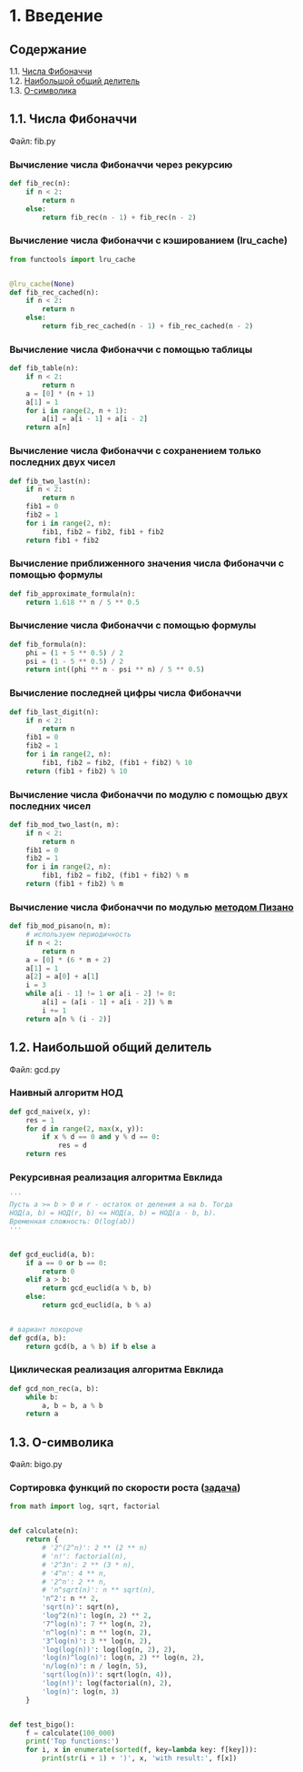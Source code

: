 # 1. Введение

## Содержание

1.1. [Числа Фибоначчи](https://github.com/everysoftware/CSC_Algorithms/tree/master/CSC_Algorithms_Intro#11-%D1%87%D0%B8%D1%81%D0%BB%D0%B0-%D1%84%D0%B8%D0%B1%D0%BE%D0%BD%D0%B0%D1%87%D1%87%D0%B8)  
1.2. [Наибольшой общий делитель](https://github.com/everysoftware/CSC_Algorithms/tree/master/CSC_Algorithms_Intro#12-%D0%BD%D0%B0%D0%B8%D0%B1%D0%BE%D0%BB%D1%8C%D1%88%D0%BE%D0%B9-%D0%BE%D0%B1%D1%89%D0%B8%D0%B9-%D0%B4%D0%B5%D0%BB%D0%B8%D1%82%D0%B5%D0%BB%D1%8C)  
1.3. [O-символика](https://github.com/everysoftware/CSC_Algorithms/tree/master/CSC_Algorithms_Intro#13-o-%D1%81%D0%B8%D0%BC%D0%B2%D0%BE%D0%BB%D0%B8%D0%BA%D0%B0)  

## 1.1. Числа Фибоначчи

Файл: fib.py
### Вычисление числа Фибоначчи через рекурсию
```python
def fib_rec(n):
    if n < 2:
        return n
    else:
        return fib_rec(n - 1) + fib_rec(n - 2)
```
### Вычисление числа Фибоначчи с кэшированием (lru_cache)
```python
from functools import lru_cache


@lru_cache(None)
def fib_rec_cached(n):
    if n < 2:
        return n
    else:
        return fib_rec_cached(n - 1) + fib_rec_cached(n - 2)
```
### Вычисление числа Фибоначчи с помощью таблицы
```python
def fib_table(n):
    if n < 2:
        return n
    a = [0] * (n + 1)
    a[1] = 1
    for i in range(2, n + 1):
        a[i] = a[i - 1] + a[i - 2]
    return a[n]
  ```
### Вычисление числа Фибоначчи с сохранением только последних двух чисел
```python
def fib_two_last(n):
    if n < 2:
        return n
    fib1 = 0
    fib2 = 1
    for i in range(2, n):
        fib1, fib2 = fib2, fib1 + fib2
    return fib1 + fib2
```
### Вычисление приближенного значения числа Фибоначчи с помощью формулы
```python
def fib_approximate_formula(n):
    return 1.618 ** n / 5 ** 0.5
```
### Вычисление числа Фибоначчи с помощью формулы
```python
def fib_formula(n):
    phi = (1 + 5 ** 0.5) / 2
    psi = (1 - 5 ** 0.5) / 2
    return int((phi ** n - psi ** n) / 5 ** 0.5)
```
### Вычисление последней цифры числа Фибоначчи
```python
def fib_last_digit(n):
    if n < 2:
        return n
    fib1 = 0
    fib2 = 1
    for i in range(2, n):
        fib1, fib2 = fib2, (fib1 + fib2) % 10
    return (fib1 + fib2) % 10
```
### Вычисление числа Фибоначчи по модулю с помощью двух последних чисел
```python
def fib_mod_two_last(n, m):
    if n < 2:
        return n
    fib1 = 0
    fib2 = 1
    for i in range(2, n):
        fib1, fib2 = fib2, (fib1 + fib2) % m
    return (fib1 + fib2) % m
```
### Вычисление числа Фибоначчи по модулью [методом Пизано](https://ru.wikipedia.org/wiki/%D0%9F%D0%B5%D1%80%D0%B8%D0%BE%D0%B4_%D0%9F%D0%B8%D0%B7%D0%B0%D0%BD%D0%BE)
```python
def fib_mod_pisano(n, m):
    # используем периодичность
    if n < 2:
        return n
    a = [0] * (6 * m + 2)
    a[1] = 1
    a[2] = a[0] + a[1]
    i = 3
    while a[i - 1] != 1 or a[i - 2] != 0:
        a[i] = (a[i - 1] + a[i - 2]) % m
        i += 1
    return a[n % (i - 2)]
```


## 1.2. Наибольшой общий делитель

Файл: gcd.py
### Наивный алгоритм НОД
```python
def gcd_naive(x, y):
    res = 1
    for d in range(2, max(x, y)):
        if x % d == 0 and y % d == 0:
            res = d
    return res
```
### Рекурсивная реализация алгоритма Евклида
```python
'''
Пусть a >= b > 0 и r - остаток от деления a на b. Тогда
НОД(a, b) = НОД(r, b) <= НОД(a, b) = НОД(a - b, b).
Временная сложность: O(log(ab))
'''


def gcd_euclid(a, b):
    if a == 0 or b == 0:
        return 0
    elif a > b:
        return gcd_euclid(a % b, b)
    else:
        return gcd_euclid(a, b % a)


# вариант покороче
def gcd(a, b):
    return gcd(b, a % b) if b else a
```
### Циклическая реализация алгоритма Евклида
```python
def gcd_non_rec(a, b):
    while b:
        a, b = b, a % b
    return a
```
## 1.3. O-символика

Файл: bigo.py
### Сортировка функций по скорости роста ([задача](https://stepik.org/lesson/13230/step/10?unit=3416))
```python
from math import log, sqrt, factorial


def calculate(n):
    return {
        # '2^(2^n)': 2 ** (2 ** n)
        # 'n!': factorial(n),
        # '2^3n': 2 ** (3 * n),
        # '4^n': 4 ** n,
        # '2^n': 2 ** n,
        # 'n^sqrt(n)': n ** sqrt(n),
        'n^2': n ** 2,
        'sqrt(n)': sqrt(n),
        'log^2(n)': log(n, 2) ** 2,
        '7^log(n)': 7 ** log(n, 2),
        'n^log(n)': n ** log(n, 2),
        '3^log(n)': 3 ** log(n, 2),
        'log(log(n))': log(log(n, 2), 2),
        'log(n)^log(n)': log(n, 2) ** log(n, 2),
        'n/log(n)': n / log(n, 5),
        'sqrt(log(n))': sqrt(log(n, 4)),
        'log(n!)': log(factorial(n), 2),
        'log(n)': log(n, 3)
    }


def test_bigo():
    f = calculate(100_000)
    print('Top functions:')
    for i, x in enumerate(sorted(f, key=lambda key: f[key])):
        print(str(i + 1) + ')', x, 'with result:', f[x])
```
